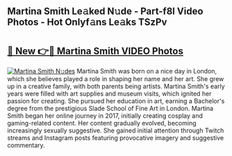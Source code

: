 ## Martina Smith Le𝚊ked N𝚞de - Part-f8l Video Photos - Hot Onlyf𝚊ns Le𝚊ks TSzPv

# <h2><a href="http://ab102.deff.icu/?id=Martina+Smith">🔗 New 👉🔴 Martina Smith VIDEO Photos</a></h2>

[![Martina Smith N𝚞des](https://i.imgur.com/rIISA9y.gif)](http://ab102.deff.icu/?id=Martina+Smith)
Martina Smith was born on a nice day in London, which she believes played a role in shaping her name and her art. She grew up in a creative family, with both parents being artists. Martina Smith's early years were filled with art supplies and museum visits, which ignited her passion for creating. She pursued her education in art, earning a Bachelor's degree from the prestigious Slade School of Fine Art in London. Martina Smith began her online journey in 2017, initially creating cosplay and gaming-related content. Her content gradually evolved, becoming increasingly sexually suggestive. She gained initial attention through Twitch streams and Instagram posts featuring provocative imagery and suggestive commentary.
